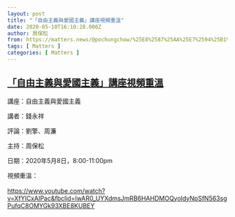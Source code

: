 ```yaml
---
layout: post
title: "「自由主義與愛國主義」講座視頻重溫"
date: 2020-05-10T16:10:28.000Z
author: 周保松
from: https://matters.news/@pochungchow/%25E8%2587%25AA%25E7%2594%25B1%25E4%25B8%25BB%25E7%25BE%25A9%25E8%2588%2587%25E6%2584%259B%25E5%259C%258B%25E4%25B8%25BB%25E7%25BE%25A9-%25E8%25AC%259B%25E5%25BA%25A7%25E8%25A6%2596%25E9%25A0%25BB%25E9%2587%258D%25E6%25BA%25AB-bafyreiao6nurtf56tfpr4togdfftilljppu662jm6rxyavqndffngqixcq
tags: [ Matters ]
categories: [ Matters ]
---
```

<!--1589127028000-->
[「自由主義與愛國主義」講座視頻重溫](https://matters.news/@pochungchow/%25E8%2587%25AA%25E7%2594%25B1%25E4%25B8%25BB%25E7%25BE%25A9%25E8%2588%2587%25E6%2584%259B%25E5%259C%258B%25E4%25B8%25BB%25E7%25BE%25A9-%25E8%25AC%259B%25E5%25BA%25A7%25E8%25A6%2596%25E9%25A0%25BB%25E9%2587%258D%25E6%25BA%25AB-bafyreiao6nurtf56tfpr4togdfftilljppu662jm6rxyavqndffngqixcq)
------

<div>
<p>講座：自由主義與愛國主義</p><p>講者：錢永祥</p><p>評論：劉擎、周濂</p><p>主持：周保松</p><p>日期：2020年5月8日，8:00-11:00pm</p><p>視頻重溫：<br class="smart"><br class="smart"><a href="https://www.youtube.com/watch?v=XfYlCxAIPac&fbclid=IwAR0_UYXdmsJmRB6HAHDMOQyoldyNpSfN563sgPufqC8OMYGk93XBE8KUBEY" target="_blank">https://www.youtube.com/watch?v=XfYlCxAIPac&fbclid=IwAR0_UYXdmsJmRB6HAHDMOQyoldyNpSfN563sgPufqC8OMYGk93XBE8KUBEY</a></p>
</div>
